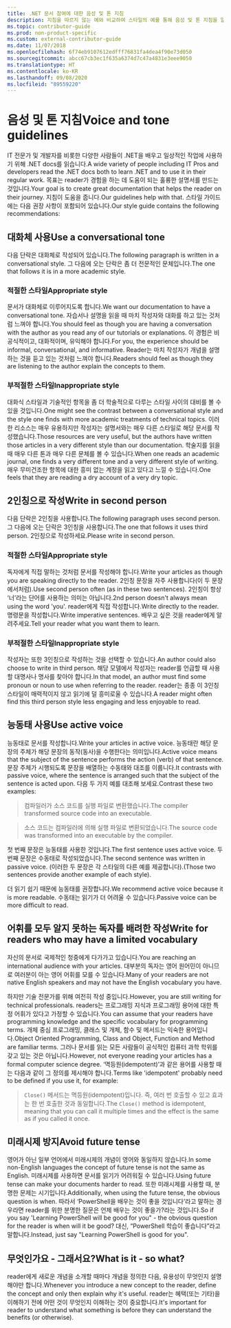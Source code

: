 ```yaml
---
title: .NET 문서 참여에 대한 음성 및 톤 지침
description: 지침을 따르지 않는 예와 비교하여 스타일의 예를 통해 음성 및 톤 지침을 알아봅니다.
ms.topic: contributor-guide
ms.prod: non-product-specific
ms.custom: external-contributor-guide
ms.date: 11/07/2018
ms.openlocfilehash: 6f74eb9107612edfff76831fa4dea4f90e73d050
ms.sourcegitcommit: abcc67cb3ec1f635a6374d7c47a4831e3eee9050
ms.translationtype: HT
ms.contentlocale: ko-KR
ms.lasthandoff: 09/08/2020
ms.locfileid: "89559220"
---
```

# <a name="voice-and-tone-guidelines"></a><span data-ttu-id="d9129-103">음성 및 톤 지침</span><span class="sxs-lookup"><span data-stu-id="d9129-103">Voice and tone guidelines</span></span>

<span data-ttu-id="d9129-104">IT 전문가 및 개발자를 비롯한 다양한 사람들이 .NET을 배우고 일상적인 작업에 사용하기 위해 .NET docs를 읽습니다.</span><span class="sxs-lookup"><span data-stu-id="d9129-104">A wide variety of people including IT Pros and developers read the .NET docs both to learn .NET and to use it in their regular work.</span></span> <span data-ttu-id="d9129-105">목표는 reader가 경험을 하는 데 도움이 되는 훌륭한 설명서를 만드는 것입니다.</span><span class="sxs-lookup"><span data-stu-id="d9129-105">Your goal is to create great documentation that helps the reader on their journey.</span></span> <span data-ttu-id="d9129-106">지침이 도움을 줍니다.</span><span class="sxs-lookup"><span data-stu-id="d9129-106">Our guidelines help with that.</span></span> <span data-ttu-id="d9129-107">스타일 가이드에는 다음 권장 사항이 포함되어 있습니다.</span><span class="sxs-lookup"><span data-stu-id="d9129-107">Our style guide contains the following recommendations:</span></span>

## <a name="use-a-conversational-tone"></a><span data-ttu-id="d9129-108">대화체 사용</span><span class="sxs-lookup"><span data-stu-id="d9129-108">Use a conversational tone</span></span>

<span data-ttu-id="d9129-109">다음 단락은 대화체로 작성되어 있습니다.</span><span class="sxs-lookup"><span data-stu-id="d9129-109">The following paragraph is written in a conversational style.</span></span> <span data-ttu-id="d9129-110">그 다음에 오는 단락은 좀 더 전문적인 문체입니다.</span><span class="sxs-lookup"><span data-stu-id="d9129-110">The one that follows it is in a more academic style.</span></span>

### <a name="appropriate-style"></a><span data-ttu-id="d9129-111">적절한 스타일</span><span class="sxs-lookup"><span data-stu-id="d9129-111">Appropriate style</span></span>

<span data-ttu-id="d9129-112">문서가 대화체로 이루어지도록 합니다.</span><span class="sxs-lookup"><span data-stu-id="d9129-112">We want our documentation to have a conversational tone.</span></span> <span data-ttu-id="d9129-113">자습서나 설명을 읽을 때 마치 작성자와 대화를 하고 있는 것처럼 느껴야 합니다.</span><span class="sxs-lookup"><span data-stu-id="d9129-113">You should feel as though you are having a conversation with the author as you read any of our tutorials or explanations.</span></span> <span data-ttu-id="d9129-114">이 경험은 비공식적이고, 대화적이며, 유익해야 합니다.</span><span class="sxs-lookup"><span data-stu-id="d9129-114">For you, the experience should be informal, conversational, and informative.</span></span> <span data-ttu-id="d9129-115">Reader는 마치 작성자가 개념을 설명하는 것을 듣고 있는 것처럼 느껴야 합니다.</span><span class="sxs-lookup"><span data-stu-id="d9129-115">Readers should feel as though they are listening to the author explain the concepts to them.</span></span>

### <a name="inappropriate-style"></a><span data-ttu-id="d9129-116">부적절한 스타일</span><span class="sxs-lookup"><span data-stu-id="d9129-116">Inappropriate style</span></span>

<span data-ttu-id="d9129-117">대화식 스타일과 기술적인 항목을 좀 더 학술적으로 다루는 스타일 사이의 대비를 볼 수 있을 것입니다.</span><span class="sxs-lookup"><span data-stu-id="d9129-117">One might see the contrast between a conversational style and the style one finds with more academic treatments of technical topics.</span></span> <span data-ttu-id="d9129-118">이러한 리소스는 매우 유용하지만 작성자는 설명서와는 매우 다른 스타일로 해당 문서를 작성했습니다.</span><span class="sxs-lookup"><span data-stu-id="d9129-118">Those resources are very useful, but the authors have written those articles in a very different style than our documentation.</span></span> <span data-ttu-id="d9129-119">학술지를 읽을 때 매우 다른 톤과 매우 다른 문체를 볼 수 있습니다.</span><span class="sxs-lookup"><span data-stu-id="d9129-119">When one reads an academic journal, one finds a very different tone and a very different style of writing.</span></span> <span data-ttu-id="d9129-120">매우 무미건조한 항목에 대한 흥미 없는 계정을 읽고 있다고 느낄 수 있습니다.</span><span class="sxs-lookup"><span data-stu-id="d9129-120">One feels that they are reading a dry account of a very dry topic.</span></span>  

## <a name="write-in-second-person"></a><span data-ttu-id="d9129-121">2인칭으로 작성</span><span class="sxs-lookup"><span data-stu-id="d9129-121">Write in second person</span></span>

<span data-ttu-id="d9129-122">다음 단락은 2인칭을 사용합니다.</span><span class="sxs-lookup"><span data-stu-id="d9129-122">The following paragraph uses second person.</span></span> <span data-ttu-id="d9129-123">그 다음에 오는 단락은 3인칭을 사용합니다.</span><span class="sxs-lookup"><span data-stu-id="d9129-123">The one that follows it uses third person.</span></span> <span data-ttu-id="d9129-124">2인칭으로 작성하세요.</span><span class="sxs-lookup"><span data-stu-id="d9129-124">Please write in second person.</span></span>

### <a name="appropriate-style"></a><span data-ttu-id="d9129-125">적절한 스타일</span><span class="sxs-lookup"><span data-stu-id="d9129-125">Appropriate style</span></span>

<span data-ttu-id="d9129-126">독자에게 직접 말하는 것처럼 문서를 작성해야 합니다.</span><span class="sxs-lookup"><span data-stu-id="d9129-126">Write your articles as though you are speaking directly to the reader.</span></span> <span data-ttu-id="d9129-127">2인칭 문장을 자주 사용합니다(이 두 문장에서처럼).</span><span class="sxs-lookup"><span data-stu-id="d9129-127">Use second person often (as in these two sentences).</span></span> <span data-ttu-id="d9129-128">2인칭이 항상 ‘너’라는 단어를 사용하는 의미는 아닙니다.</span><span class="sxs-lookup"><span data-stu-id="d9129-128">2nd person doesn't always mean using the word 'you'.</span></span> <span data-ttu-id="d9129-129">reader에게 직접 작성합니다.</span><span class="sxs-lookup"><span data-stu-id="d9129-129">Write directly to the reader.</span></span> <span data-ttu-id="d9129-130">명령문을 작성합니다.</span><span class="sxs-lookup"><span data-stu-id="d9129-130">Write imperative sentences.</span></span> <span data-ttu-id="d9129-131">배우고 싶은 것을 reader에게 알려주세요.</span><span class="sxs-lookup"><span data-stu-id="d9129-131">Tell your reader what you want them to learn.</span></span>

### <a name="inappropriate-style"></a><span data-ttu-id="d9129-132">부적절한 스타일</span><span class="sxs-lookup"><span data-stu-id="d9129-132">Inappropriate style</span></span>

<span data-ttu-id="d9129-133">작성자는 또한 3인칭으로 작성하는 것을 선택할 수 있습니다.</span><span class="sxs-lookup"><span data-stu-id="d9129-133">An author could also choose to write in third person.</span></span> <span data-ttu-id="d9129-134">해당 모델에서 작성자는 reader를 언급할 때 사용할 대명사나 명사를 찾아야 합니다.</span><span class="sxs-lookup"><span data-stu-id="d9129-134">In that model, an author must find some pronoun or noun to use when referring to the reader.</span></span> <span data-ttu-id="d9129-135">reader는 종종 이 3인칭 스타일이 매력적이지 않고 읽기에 덜 흥미로울 수 있습니다.</span><span class="sxs-lookup"><span data-stu-id="d9129-135">A reader might often find this third person style less engaging and less enjoyable to read.</span></span>

## <a name="use-active-voice"></a><span data-ttu-id="d9129-136">능동태 사용</span><span class="sxs-lookup"><span data-stu-id="d9129-136">Use active voice</span></span>

<span data-ttu-id="d9129-137">능동태로 문서를 작성합니다.</span><span class="sxs-lookup"><span data-stu-id="d9129-137">Write your articles in active voice.</span></span> <span data-ttu-id="d9129-138">능동태란 해당 문장의 주체가 해당 문장의 동작(동사)을 수행한다는 의미입니다.</span><span class="sxs-lookup"><span data-stu-id="d9129-138">Active voice means that the subject of the sentence performs the action (verb) of that sentence.</span></span> <span data-ttu-id="d9129-139">문장 주체가 시행되도록 문장을 배열하는 수동태와 대조를 이룹니다.</span><span class="sxs-lookup"><span data-stu-id="d9129-139">It contrasts with passive voice, where the sentence is arranged such that the subject of the sentence is acted upon.</span></span> <span data-ttu-id="d9129-140">다음 두 가지 예를 대조해 보세요.</span><span class="sxs-lookup"><span data-stu-id="d9129-140">Contrast these two examples:</span></span>

><span data-ttu-id="d9129-141">컴파일러가 소스 코드를 실행 파일로 변환했습니다.</span><span class="sxs-lookup"><span data-stu-id="d9129-141">The compiler transformed source code into an executable.</span></span>

><span data-ttu-id="d9129-142">소스 코드는 컴파일러에 의해 실행 파일로 변환되었습니다.</span><span class="sxs-lookup"><span data-stu-id="d9129-142">The source code was transformed into an executable by the compiler.</span></span>

<span data-ttu-id="d9129-143">첫 번째 문장은 능동태를 사용한 것입니다.</span><span class="sxs-lookup"><span data-stu-id="d9129-143">The first sentence uses active voice.</span></span> <span data-ttu-id="d9129-144">두 번째 문장은 수동태로 작성되었습니다.</span><span class="sxs-lookup"><span data-stu-id="d9129-144">The second sentence was written in passive voice.</span></span> <span data-ttu-id="d9129-145">(이러한 두 문장은 각 스타일의 다른 예를 제공합니다).</span><span class="sxs-lookup"><span data-stu-id="d9129-145">(Those two sentences provide another example of each style).</span></span>

<span data-ttu-id="d9129-146">더 읽기 쉽기 때문에 능동태를 권장합니다.</span><span class="sxs-lookup"><span data-stu-id="d9129-146">We recommend active voice because it is more readable.</span></span> <span data-ttu-id="d9129-147">수동태는 읽기가 더 어려울 수 있습니다.</span><span class="sxs-lookup"><span data-stu-id="d9129-147">Passive voice can be more difficult to read.</span></span>

## <a name="write-for-readers-who-may-have-a-limited-vocabulary"></a><span data-ttu-id="d9129-148">어휘를 모두 알지 못하는 독자를 배려한 작성</span><span class="sxs-lookup"><span data-stu-id="d9129-148">Write for readers who may have a limited vocabulary</span></span>

<span data-ttu-id="d9129-149">자신의 문서로 국제적인 청중에게 다가가고 있습니다.</span><span class="sxs-lookup"><span data-stu-id="d9129-149">You are reaching an international audience with your articles.</span></span> <span data-ttu-id="d9129-150">대부분의 독자는 영어 원어민이 아니므로 여러분이 아는 영어 어휘를 모를 수 있습니다.</span><span class="sxs-lookup"><span data-stu-id="d9129-150">Many of your readers are not native English speakers and may not have the English vocabulary you have.</span></span>

<span data-ttu-id="d9129-151">하지만 기술 전문가를 위해 여전히 작성 중입니다.</span><span class="sxs-lookup"><span data-stu-id="d9129-151">However, you are still writing for technical professionals.</span></span> <span data-ttu-id="d9129-152">readers는 프로그래밍 지식과 프로그래밍 용어에 대한 특정 어휘가 있다고 가정할 수 있습니다.</span><span class="sxs-lookup"><span data-stu-id="d9129-152">You can assume that your readers have programming knowledge and the specific vocabulary for programming terms.</span></span> <span data-ttu-id="d9129-153">개체 중심 프로그래밍, 클래스 및 개체, 함수 및 메서드는 익숙한 용어입니다.</span><span class="sxs-lookup"><span data-stu-id="d9129-153">Object Oriented Programming, Class and Object, Function and Method are familiar terms.</span></span> <span data-ttu-id="d9129-154">그러나 문서를 읽는 모든 사람들이 공식적인 컴퓨터 과학 학위를 갖고 있는 것은 아닙니다.</span><span class="sxs-lookup"><span data-stu-id="d9129-154">However, not everyone reading your articles has a formal computer science degree.</span></span> <span data-ttu-id="d9129-155">‘멱등원(idempotent)’과 같은 용어를 사용할 때는 다음과 같이 그 정의를 제시해야 합니다.</span><span class="sxs-lookup"><span data-stu-id="d9129-155">Terms like 'idempotent' probably need to be defined if you use it, for example:</span></span>

> <span data-ttu-id="d9129-156">`Close()` 메서드는 멱등원(idempotent)입니다. 즉, 여러 번 호출할 수 있고 효과는 한 번 호출한 것과 동일합니다.</span><span class="sxs-lookup"><span data-stu-id="d9129-156">The `Close()` method is idempotent, meaning that you can call it multiple times and the effect is the same as if you called it once.</span></span>

## <a name="avoid-future-tense"></a><span data-ttu-id="d9129-157">미래시제 방지</span><span class="sxs-lookup"><span data-stu-id="d9129-157">Avoid future tense</span></span>

<span data-ttu-id="d9129-158">영어가 아닌 일부 언어에서 미래시제의 개념이 영어와 동일하지 않습니다.</span><span class="sxs-lookup"><span data-stu-id="d9129-158">In some non-English languages the concept of future tense is not the same as English.</span></span> <span data-ttu-id="d9129-159">미래시제를 사용하면 문서를 읽기가 어려워질 수 있습니다.</span><span class="sxs-lookup"><span data-stu-id="d9129-159">Using future tense can make your documents harder to read.</span></span> <span data-ttu-id="d9129-160">또한 미래시제를 사용할 때, 분명한 문제는 시기입니다.</span><span class="sxs-lookup"><span data-stu-id="d9129-160">Additionally, when using the future tense, the obvious question is when.</span></span> <span data-ttu-id="d9129-161">따라서 ‘PowerShell을 배우는 것이 좋을 것입니다’라고 말하는 경우라면 reader를 위한 분명한 질문은 언제 배우는 것이 좋을가?라는 것입니다.</span><span class="sxs-lookup"><span data-stu-id="d9129-161">So if you say 'Learning PowerShell will be good for you" - the obvious question for the reader is when will it be good?</span></span> <span data-ttu-id="d9129-162">대신, “PowerShell 학습이 좋습니다”라고 말합니다.</span><span class="sxs-lookup"><span data-stu-id="d9129-162">Instead, just say "Learning PowerShell is good for you".</span></span>

## <a name="what-is-it---so-what"></a><span data-ttu-id="d9129-163">무엇인가요 - 그래서요?</span><span class="sxs-lookup"><span data-stu-id="d9129-163">What is it - so what?</span></span>

<span data-ttu-id="d9129-164">reader에게 새로운 개념을 소개할 때마다 개념을 정의한 다음, 유용성이 무엇인지 설명해야만 합니다.</span><span class="sxs-lookup"><span data-stu-id="d9129-164">Whenever you introduce a new concept to the reader, define the concept and only then explain why it's useful.</span></span> <span data-ttu-id="d9129-165">reader는 혜택(또는 기타)을 이해하기 전에 어떤 것이 무엇인지 이해하는 것이 중요합니다.</span><span class="sxs-lookup"><span data-stu-id="d9129-165">It's important for reader to understand what something is before they can understand the benefits (or otherwise).</span></span>
